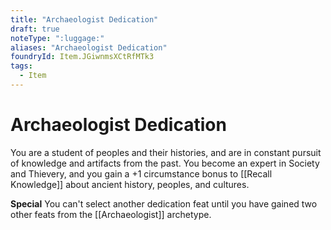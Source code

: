 ```yaml
---
title: "Archaeologist Dedication"
draft: true
noteType: ":luggage:"
aliases: "Archaeologist Dedication"
foundryId: Item.JGiwnmsXCtRfMTk3
tags:
  - Item
---
```


# Archaeologist Dedication

You are a student of peoples and their histories, and are in constant pursuit of knowledge and artifacts from the past. You become an expert in Society and Thievery, and you gain a +1 circumstance bonus to [[Recall Knowledge]] about ancient history, peoples, and cultures.

**Special** You can't select another dedication feat until you have gained two other feats from the [[Archaeologist]] archetype.
